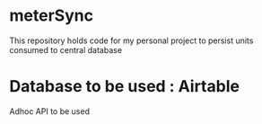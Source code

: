 # meterSync
This repository holds code for my personal project to persist units consumed to central database

# Database to be used : Airtable
Adhoc API to be used
